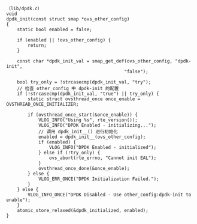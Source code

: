 
    （lib/dpdk.c）
    void
    dpdk_init(const struct smap *ovs_other_config)
    {
        static bool enabled = false;

        if (enabled || !ovs_other_config) {
            return;
        }

        const char *dpdk_init_val = smap_get_def(ovs_other_config, "dpdk-init",
                                                "false");

        bool try_only = !strcasecmp(dpdk_init_val, "try");
        // 检查 other_config 中 dpdk-init 的配置
        if (!strcasecmp(dpdk_init_val, "true") || try_only) {
            static struct ovsthread_once once_enable = OVSTHREAD_ONCE_INITIALIZER;

            if (ovsthread_once_start(&once_enable)) {
                VLOG_INFO("Using %s", rte_version());
                VLOG_INFO("DPDK Enabled - initializing...");
                // 调用 dpdk_init__() 进行初始化
                enabled = dpdk_init__(ovs_other_config);
                if (enabled) {
                    VLOG_INFO("DPDK Enabled - initialized");
                } else if (!try_only) {
                    ovs_abort(rte_errno, "Cannot init EAL");
                }
                ovsthread_once_done(&once_enable);
            } else {
                VLOG_ERR_ONCE("DPDK Initialization Failed.");
            }
        } else {
            VLOG_INFO_ONCE("DPDK Disabled - Use other_config:dpdk-init to enable");
        }
        atomic_store_relaxed(&dpdk_initialized, enabled);
    }

